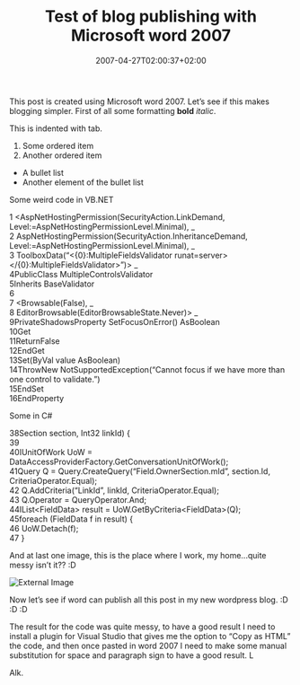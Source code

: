 ﻿---
title: "Test of blog publishing with Microsoft word 2007"
description: ""
date: 2007-04-27T02:00:37+02:00
draft: false
tags: []
categories: [General]
---
This post is created using Microsoft word 2007. Let’s see if this makes blogging simpler. First of all some formatting  **bold** *italic*.

This is indented with tab.

1. Some ordered item
2. Another ordered item

- A bullet list
- Another element of the bullet list

Some weird code in VB.NET

1  &lt;AspNetHostingPermission(SecurityAction.LinkDemand,  Level:=AspNetHostingPermissionLevel.Minimal),  \_  
    2    AspNetHostingPermission(SecurityAction.InheritanceDemand,  Level:=AspNetHostingPermissionLevel.Minimal),  \_  
    3    ToolboxData(“&lt;{0}:MultipleFieldsValidator  runat=server&gt;&lt;/{0}:MultipleFieldsValidator&gt;”)&gt;  \_  
    4PublicClass  MultipleControlsValidator  
    5Inherits  BaseValidator  
    6  
    7        &lt;Browsable(False),  \_  
    8        EditorBrowsable(EditorBrowsableState.Never)&gt;  \_  
    9PrivateShadowsProperty  SetFocusOnError()  AsBoolean  
  10Get  
  11ReturnFalse  
  12EndGet  
  13Set(ByVal  value  AsBoolean)  
  14ThrowNew  NotSupportedException(“Cannot  focus  if  we  have  more  than  one  control  to  validate.”)  
  15EndSet  
  16EndProperty

Some in C#

38Section section, Int32 linkId) {   
  39  
  40IUnitOfWork UoW = DataAccessProviderFactory.GetConversationUnitOfWork();   
  41Query Q = Query.CreateQuery(“Field.OwnerSection.mId”, section.Id, CriteriaOperator.Equal);   
  42                 Q.AddCriteria(“LinkId”, linkId, CriteriaOperator.Equal);   
  43                 Q.Operator = QueryOperator.And;   
  44IList&lt;FieldData&gt; result = UoW.GetByCriteria&lt;FieldData&gt;(Q);   
  45foreach (FieldData f in result) {   
  46                      UoW.Detach(f);   
  47                 }   
  
And at last one image, this is the place where I work, my home...quite messy isn’t it?? :D

![External Image](http://76.163.32.29/Alkampfer/wp-content/uploads/2007/04/042707-0905-testofblogp13.jpg)

Now let’s see if word can publish all this post in my new wordpress blog. :D :D :D

The result for the code was quite messy, to have a good result I need to install a plugin for Visual Studio that gives me the option to “Copy as HTML” the code, and then once pasted in word 2007 I need to make some manual substitution for space and paragraph sign to have a good result. L

Alk.
